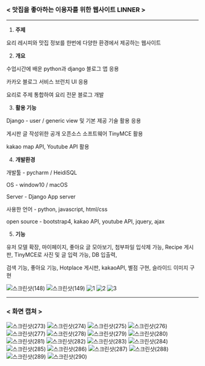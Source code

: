 ### < 맛집을 좋아하는 이용자를 위한 웹사이트 LINNER > 
 
 ------------

1. **주제**



요리 레시피와 맛집 정보를 한번에 다양한 환경에서 제공하는 웹사이트



2. **개요**



수업시간에 배운 python과 django 블로그 앱 응용

카카오 블로그 서비스 브런치 UI 응용

요리로 주제 통합하여 요리 전문 블로그 개발



3. **활용 기능**



Django - user / generic view 및 기본 제공 기술 활용 응용

게시판 글 작성위한 공개 오픈소스 소프트웨어 TinyMCE 활용

kakao map API, Youtube API 활용



4. **개발환경**



개발툴 - pycharm / HeidiSQL

OS - window10 / macOS

Server - Django App server

사용한 언어 - python, javascript, html/css

open source - bootstrap4, kakao API, youtube API, jquery, ajax



5. **기능**



유저 모델 확장, 마이페이지, 좋아요 글 모아보기, 첨부파일 입삭제 가능, Recipe 게시판, TinyMCE로 사진 및 글 입력 가능, DB 입출력,

검색 기능, 좋아요 기능, Hotplace 게시판, kakaoAPI, 별점 구현, 슬라이드 이미지 구현 


![스크린샷(148)](https://user-images.githubusercontent.com/50413112/105451124-46b97400-5cbf-11eb-9a64-e474c4d343e4.png)
![스크린샷(149)](https://user-images.githubusercontent.com/50413112/105451130-47eaa100-5cbf-11eb-96d5-27f48c33ac5c.png)
![1](https://user-images.githubusercontent.com/50413112/103845408-5b064a00-50df-11eb-97bc-2c856272b244.PNG)
![2](https://user-images.githubusercontent.com/50413112/103845427-648fb200-50df-11eb-90a8-4e5749df630d.PNG)
![3](https://user-images.githubusercontent.com/50413112/103845434-69546600-50df-11eb-868f-066d3dafbfc9.PNG)


---------------------

### < 화면 캡쳐 >


![스크린샷(273)](https://user-images.githubusercontent.com/50413112/122164588-fd5a0300-ceb1-11eb-9478-f5c165daf51f.png)
![스크린샷(274)](https://user-images.githubusercontent.com/50413112/122164592-ff23c680-ceb1-11eb-8055-8c30cfb40eab.png)
![스크린샷(275)](https://user-images.githubusercontent.com/50413112/122164596-01862080-ceb2-11eb-980f-61a5d23c0540.png)
![스크린샷(276)](https://user-images.githubusercontent.com/50413112/122164598-02b74d80-ceb2-11eb-81d7-6471364e6b36.png)
![스크린샷(277)](https://user-images.githubusercontent.com/50413112/122164603-04811100-ceb2-11eb-81e9-0d07cc125959.png)
![스크린샷(278)](https://user-images.githubusercontent.com/50413112/122164605-0519a780-ceb2-11eb-964e-f6810f213a24.png)
![스크린샷(279)](https://user-images.githubusercontent.com/50413112/122164608-0519a780-ceb2-11eb-8958-33599b5321bb.png)
![스크린샷(280)](https://user-images.githubusercontent.com/50413112/122164611-05b23e00-ceb2-11eb-9c51-943f087b772b.png)
![스크린샷(281)](https://user-images.githubusercontent.com/50413112/122164614-064ad480-ceb2-11eb-91e5-2c42a389a215.png)
![스크린샷(282)](https://user-images.githubusercontent.com/50413112/122164618-06e36b00-ceb2-11eb-8440-2e73e7682da7.png)
![스크린샷(283)](https://user-images.githubusercontent.com/50413112/122164556-f3380480-ceb1-11eb-978c-023f93f1107f.png)
![스크린샷(284)](https://user-images.githubusercontent.com/50413112/122164570-f7642200-ceb1-11eb-8095-9a6e8df34455.png)
![스크린샷(285)](https://user-images.githubusercontent.com/50413112/122164575-f8954f00-ceb1-11eb-8252-9755a83d3e8e.png)
![스크린샷(286)](https://user-images.githubusercontent.com/50413112/122164578-f9c67c00-ceb1-11eb-98ae-72b4375cba1b.png)
![스크린샷(287)](https://user-images.githubusercontent.com/50413112/122164579-fa5f1280-ceb1-11eb-8a12-976d9612203d.png)
![스크린샷(288)](https://user-images.githubusercontent.com/50413112/122164581-faf7a900-ceb1-11eb-93d5-ec766b5ae210.png)
![스크린샷(289)](https://user-images.githubusercontent.com/50413112/122164583-fb903f80-ceb1-11eb-9e2c-28a3a1942e68.png)
![스크린샷(290)](https://user-images.githubusercontent.com/50413112/122164586-fcc16c80-ceb1-11eb-8945-fab4ac0d41d1.png)

